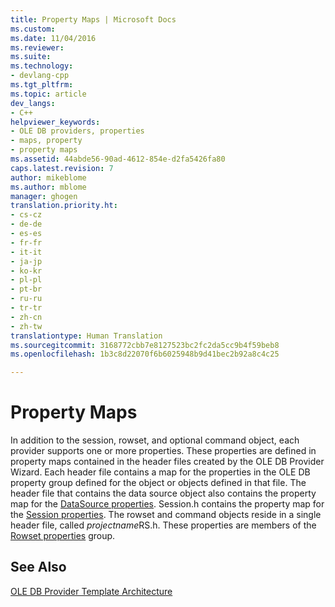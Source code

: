 ```yaml
---
title: Property Maps | Microsoft Docs
ms.custom: 
ms.date: 11/04/2016
ms.reviewer: 
ms.suite: 
ms.technology:
- devlang-cpp
ms.tgt_pltfrm: 
ms.topic: article
dev_langs:
- C++
helpviewer_keywords:
- OLE DB providers, properties
- maps, property
- property maps
ms.assetid: 44abde56-90ad-4612-854e-d2fa5426fa80
caps.latest.revision: 7
author: mikeblome
ms.author: mblome
manager: ghogen
translation.priority.ht:
- cs-cz
- de-de
- es-es
- fr-fr
- it-it
- ja-jp
- ko-kr
- pl-pl
- pt-br
- ru-ru
- tr-tr
- zh-cn
- zh-tw
translationtype: Human Translation
ms.sourcegitcommit: 3168772cbb7e8127523bc2fc2da5cc9b4f59beb8
ms.openlocfilehash: 1b3c8d22070f6b6025948b9d41bec2b92a8c4c25

---
```

# Property Maps
In addition to the session, rowset, and optional command object, each provider supports one or more properties. These properties are defined in property maps contained in the header files created by the OLE DB Provider Wizard. Each header file contains a map for the properties in the OLE DB property group defined for the object or objects defined in that file. The header file that contains the data source object also contains the property map for the [DataSource properties](https://msdn.microsoft.com/en-us/library/ms724188\(v=vs.140\).aspx). Session.h contains the property map for the [Session properties](https://msdn.microsoft.com/en-us/library/ms714221.aspx). The rowset and command objects reside in a single header file, called *projectname*RS.h. These properties are members of the [Rowset properties](https://msdn.microsoft.com/en-us/library/ms711252.aspx) group.  
  
## See Also  
 [OLE DB Provider Template Architecture](../../data/oledb/ole-db-provider-template-architecture.md)


<!--HONumber=Jan17_HO2-->


